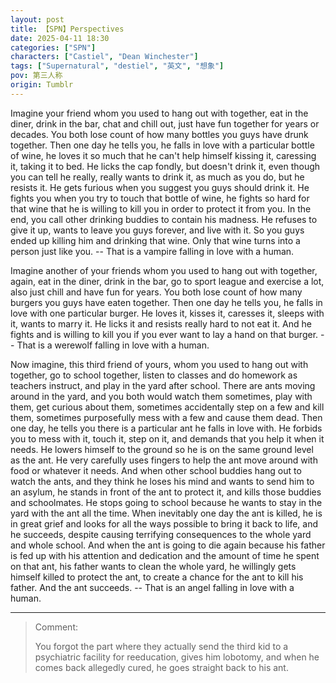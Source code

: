 ```yaml
---
layout: post
title: 【SPN】Perspectives
date: 2025-04-11 18:30
categories: ["SPN"]
characters: ["Castiel", "Dean Winchester"]
tags: ["Supernatural", "destiel", "英文", "想象"]
pov: 第三人称
origin: Tumblr
---
```


Imagine your friend whom you used to hang out with together, eat in the diner, drink in the bar, chat and chill out, just have fun together for years or decades. You both lose count of how many bottles you guys have drunk together. Then one day he tells you, he falls in love with a particular bottle of wine, he loves it so much that he can't help himself kissing it, caressing it, taking it to bed. He licks the cap fondly, but doesn't drink it, even though you can tell he really, really wants to drink it, as much as you do, but he resists it. He gets furious when you suggest you guys should drink it. He fights you when you try to touch that bottle of wine, he fights so hard for that wine that he is willing to kill you in order to protect it from you. In the end, you call other drinking buddies to contain his madness. He refuses to give it up, wants to leave you guys forever, and live with it. So you guys ended up killing him and drinking that wine. Only that wine turns into a person just like you. -- That is a vampire falling in love with a human.

Imagine another of your friends whom you used to hang out with together, again, eat in the diner, drink in the bar, go to sport league and exercise a lot, also just chill and have fun for years. You both lose count of how many burgers you guys have eaten together. Then one day he tells you, he falls in love with one particular burger. He loves it, kisses it, caresses it, sleeps with it, wants to marry it. He licks it and resists really hard to not eat it. And he fights and is willing to kill you if you ever want to lay a hand on that burger. -- That is a werewolf falling in love with a human.

Now imagine, this third friend of yours, whom you used to hang out with together, go to school together, listen to classes and do homework as teachers instruct, and play in the yard after school. There are ants moving around in the yard, and you both would watch them sometimes, play with them, get curious about them, sometimes accidentally step on a few and kill them, sometimes purposefully mess with a few and cause them dead. Then one day, he tells you there is a particular ant he falls in love with. He forbids you to mess with it, touch it, step on it, and demands that you help it when it needs. He lowers himself to the ground so he is on the same ground level as the ant. He very carefully uses fingers to help the ant move around with food or whatever it needs. And when other school buddies hang out to watch the ants, and they think he loses his mind and wants to send him to an asylum, he stands in front of the ant to protect it, and kills those buddies and schoolmates. He stops going to school because he wants to stay in the yard with the ant all the time. When inevitably one day the ant is killed, he is in great grief and looks for all the ways possible to bring it back to life, and he succeeds, despite causing terrifying consequences to the whole yard and whole school. And when the ant is going to die again because his father is fed up with his attention and dedication and the amount of time he spent on that ant, his father wants to clean the whole yard, he willingly gets himself killed to protect the ant, to create a chance for the ant to kill his father. And the ant succeeds. -- That is an angel falling in love with a human.

---

> Comment:
>
> You forgot the part where they actually send the third kid to a psychiatric facility for reeducation, gives him lobotomy, and when he comes back allegedly cured, he goes straight back to his ant.
